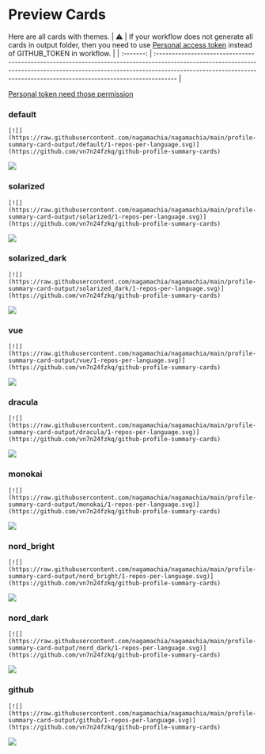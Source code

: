 
# Preview Cards

Here are all cards with themes.
| :warning: | If your workflow does not generate all cards in output folder, then you need to use [Personal access token](https://docs.github.com/en/actions/configuring-and-managing-workflows/creating-and-storing-encrypted-secrets) instead of GITHUB_TOKEN in workflow. |
| :-------: | :------------------------------------------------------------------------------------------------------------------------------------------------------------------------------------------------------------------------------------------------ |

[Personal token need those permission](https://github.com/vn7n24fzkq/github-profile-summary-cards/wiki/Personal-access-token-permissions)


### default


```
[![](https://raw.githubusercontent.com/nagamachia/nagamachia/main/profile-summary-card-output/default/1-repos-per-language.svg)](https://github.com/vn7n24fzkq/github-profile-summary-cards)
```
![](https://raw.githubusercontent.com/nagamachia/nagamachia/main/profile-summary-card-output/default/1-repos-per-language.svg)


### solarized


```
[![](https://raw.githubusercontent.com/nagamachia/nagamachia/main/profile-summary-card-output/solarized/1-repos-per-language.svg)](https://github.com/vn7n24fzkq/github-profile-summary-cards)
```
![](https://raw.githubusercontent.com/nagamachia/nagamachia/main/profile-summary-card-output/solarized/1-repos-per-language.svg)


### solarized_dark


```
[![](https://raw.githubusercontent.com/nagamachia/nagamachia/main/profile-summary-card-output/solarized_dark/1-repos-per-language.svg)](https://github.com/vn7n24fzkq/github-profile-summary-cards)
```
![](https://raw.githubusercontent.com/nagamachia/nagamachia/main/profile-summary-card-output/solarized_dark/1-repos-per-language.svg)


### vue


```
[![](https://raw.githubusercontent.com/nagamachia/nagamachia/main/profile-summary-card-output/vue/1-repos-per-language.svg)](https://github.com/vn7n24fzkq/github-profile-summary-cards)
```
![](https://raw.githubusercontent.com/nagamachia/nagamachia/main/profile-summary-card-output/vue/1-repos-per-language.svg)


### dracula


```
[![](https://raw.githubusercontent.com/nagamachia/nagamachia/main/profile-summary-card-output/dracula/1-repos-per-language.svg)](https://github.com/vn7n24fzkq/github-profile-summary-cards)
```
![](https://raw.githubusercontent.com/nagamachia/nagamachia/main/profile-summary-card-output/dracula/1-repos-per-language.svg)


### monokai


```
[![](https://raw.githubusercontent.com/nagamachia/nagamachia/main/profile-summary-card-output/monokai/1-repos-per-language.svg)](https://github.com/vn7n24fzkq/github-profile-summary-cards)
```
![](https://raw.githubusercontent.com/nagamachia/nagamachia/main/profile-summary-card-output/monokai/1-repos-per-language.svg)


### nord_bright


```
[![](https://raw.githubusercontent.com/nagamachia/nagamachia/main/profile-summary-card-output/nord_bright/1-repos-per-language.svg)](https://github.com/vn7n24fzkq/github-profile-summary-cards)
```
![](https://raw.githubusercontent.com/nagamachia/nagamachia/main/profile-summary-card-output/nord_bright/1-repos-per-language.svg)


### nord_dark


```
[![](https://raw.githubusercontent.com/nagamachia/nagamachia/main/profile-summary-card-output/nord_dark/1-repos-per-language.svg)](https://github.com/vn7n24fzkq/github-profile-summary-cards)
```
![](https://raw.githubusercontent.com/nagamachia/nagamachia/main/profile-summary-card-output/nord_dark/1-repos-per-language.svg)


### github


```
[![](https://raw.githubusercontent.com/nagamachia/nagamachia/main/profile-summary-card-output/github/1-repos-per-language.svg)](https://github.com/vn7n24fzkq/github-profile-summary-cards)
```
![](https://raw.githubusercontent.com/nagamachia/nagamachia/main/profile-summary-card-output/github/1-repos-per-language.svg)

